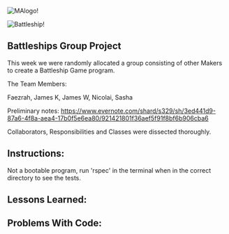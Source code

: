 ![MAlogo!](http://www.makersacademy.com/images/logo.png)

![Battleship!](http://img2.wikia.nocookie.net/__cb20110706133135/empiresandallies/images/1/1b/Railgun_Battleship.png)

Battleships Group Project
--
This week we were randomly allocated a group consisting of other Makers to create a Battleship Game program.


The Team Members:

Faezrah,
James K,
James W,
Nicolai,
Sasha

Preliminary notes: https://www.evernote.com/shard/s329/sh/3ed441d9-87a6-4f8a-aea4-17b0f5e6ea80/921421801f36aef5f91f8bf6b906cba6

Collaborators, Responsibilities and Classes were dissected thoroughly.

Instructions:
--
Not a bootable program, run 'rspec' in the terminal when in the correct directory to see the tests.


Lessons Learned:
--


Problems With Code:
--

